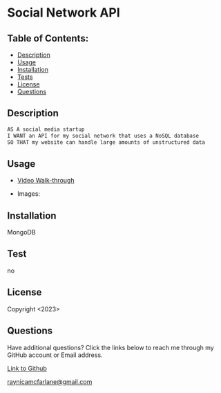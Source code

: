 # Social Network API
 
## Table of Contents:
  - [Description](#description)
  - [Usage](#usage)
  - [Installation](#installation)
  - [Tests](#tests)
  - [License](#license)
  - [Questions](#questions)
 
## Description
```md
AS A social media startup
I WANT an API for my social network that uses a NoSQL database
SO THAT my website can handle large amounts of unstructured data
```

## Usage
 - [Video Walk-through]()

  - Images:
  ![]()
  

## Installation 
MongoDB

## Test
no

## License
Copyright <2023> <Raynica McFarlane>

## Questions

Have additional questions? Click the links below to reach me through my GitHub account or Email address.

[Link to Github](https://github.com/raymcfarlane)

<a href="mailto:raynicamcfarlane@gmail.com">raynicamcfarlane@gmail.com</a>